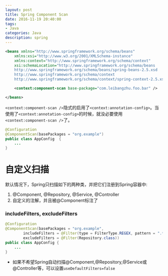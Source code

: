 ```yaml
---
layout: post
title: Spring Component Scan
date: 2016-11-19 20:40:00
tags:
- Java
categories: Java
description: spring
---
```





```xml
<beans xmlns="http://www.springframework.org/schema/beans"
	xmlns:xsi="http://www.w3.org/2001/XMLSchema-instance"
	xmlns:context="http://www.springframework.org/schema/context"
	xsi:schemaLocation="http://www.springframework.org/schema/beans
	http://www.springframework.org/schema/beans/spring-beans-2.5.xsd
	http://www.springframework.org/schema/context
	http://www.springframework.org/schema/context/spring-context-2.5.xsd">

	<context:component-scan base-package="com.leibangzhu.foo.bar" />

</beans>
```

```<context:component-scan />```隐式的启用了```<context:annotation-config>```。当使用了```<context:annotation-config>```的时候，就没必要使用```<context:component-scan />```了。      
```java
@Configuration
@ComponentScan(basePackages = "org.example")
public class AppConfig  {
    ...
}
```

# 自定义扫描
默认情况下，Spring只扫描如下的两种类，并把它们注册到Spring容器中:        
1. @Component, @Repository, @Service, @Controller
2. 自定义的注解，并且被@Component标注了

### includeFilters, excludeFilters
```java
@Configuration
@ComponentScan(basePackages = "org.example",
        includeFilters = @Filter(type = FilterType.REGEX, pattern = ".*Stub.*Repository"),
        excludeFilters = @Filter(Repository.class))
public class AppConfig {
    ...
}
```

* 如果不希望Spring自动扫描@Component,@Repository,@Service或@Controller等，可以设置```useDefaultFilters=false```






